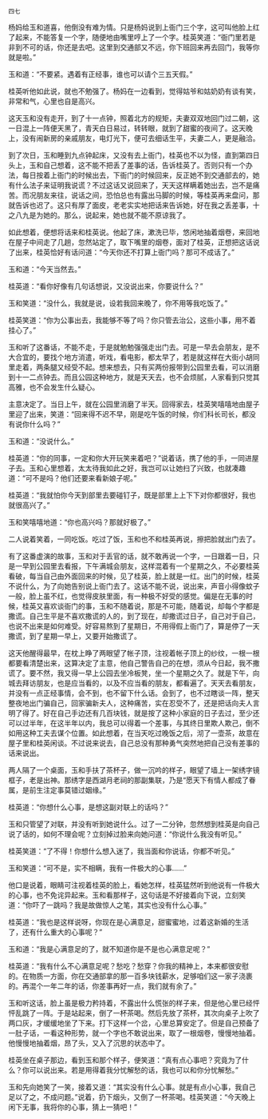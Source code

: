     四七 

   杨妈给玉和道喜，他倒没有难为情。只是杨妈说到上衙门三个字，这可叫他脸上红了起来，不能答复一个字，随便地由嘴里哼上了一个字。桂英笑道：“衙门里若是非到不可的话，你还是去吧。这里到交通部又不远，你下班回来再去回门，我等你就是啦。”

   玉和道：“不要紧。遇着有正经事，谁也可以请个三五天假。”

   桂英听他如此说，就也不勉强了。杨妈在一边看到，觉得姑爷和姑奶奶有谈有笑，非常和气，心里也自是高兴。

   这天玉和没有走开，到了十一点钟，照着北方的规矩，夫妻双双地回门过二朝，这一日混上一阵便天黑了，青天白日易过，转转眼，就到了甜蜜的夜间了。这天晚上，没有闹新房的亲戚朋友，电灯光下，便可去细话生平，夫妻二人，更是融洽。

   到了次日，玉和睡到九点钟起床，又没有去上衙门，桂英也不以为怪，直到第四日头上，玉和自己想着，这不能不把丢了差事的话，告诉桂英了。否则只有一个办法，每日按着上衙门的时候出去，下衙门的时候回来，反正她不到交通部去的，她有什么法子来证明我说谎？不过这话又说回来了，天天这样瞒着她出去，岂不是痛苦。而况朋友来往，说话之间，恐怕总也有露出马脚的时候，等桂英再来盘问，那就告诉也迟了。这只有厚了面皮，老老实实地把话来告诉她，好在我之丢差事，十之八九是为她的。那么，说起来，她也就不能不原谅我了。

   如此想着，便想将话来和桂英说。他起了床，漱洗已毕，悠闲地抽着烟卷，来回地在屋子中间走了几趟，忽然站定了，取下嘴里的烟卷，面对了桂英，正想把这话说了出来，桂英恰好有话问道：“今天你还不打算上衙门吗？那可不成话了。”

   玉和道：“今天当然去。”

   桂英道：“看你好像有几句话想说，又没说出来，你要说什么？”

   玉和笑道：“没什么，我就是说，设若我回来晚了，你不用等我吃饭了。”

   桂英笑道：“你为公事出去，我能够不等了吗？你只管去治公，这些小事，用不着挂心了。”

   玉和听了这番话，不能不走，于是就勉勉强强走出门去。可是一早去会朋友，是不大合宜的，要找个地方消遣，听戏，看电影，都太早了，若是就这样在大街小胡同里走着，两条腿又经受不起。想来想去，只有买两份报带到公园里去看，可以消磨到十一二点钟去。而且公园这种地方，就是天天去，也不会烦腻，人家看到只觉其高雅，也不会发生什么疑心。

   主意决定了。当日上午，就在公园里消磨了半天。回得家去，桂英笑嘻嘻地由屋子里迎了出来，笑道：“回来得不迟不早，刚是吃午饭的时候，你们科长司长，都没有说你什么吗？”

   玉和道：“没说什么。”

   桂英道：“你的同事，一定和你大开玩笑来着吧？”说着话，携了他的手，一同进屋子去。玉和心里想着，太太待我如此之好，我岂可以让她扫了兴致，也就凑趣道：“可不是吗？他们还要来看新娘子呢。”

   桂英道：“我就怕你今天到部里去要碰钉子，既是部里上上下下对你都很好，我也就很高兴了。”

   玉和笑嘻嘻地道：“你也高兴吗？那就好极了。”

   二人说着笑着，一同吃饭。吃过了饭，玉和也不和桂英再说，擦把脸就出门去了。

   有了这番虚演的故事，玉和对于丢官的话，就不敢再说一个字，一日跟着一日，只是一早到公园里去看报，下午满城会朋友，这样混着有一个星期之久，不必要桂英看破，每当自己由外面回来的时候，见了桂英，脸上就是一红。出门的时候，桂英不说什么，为了向她告别说上衙门去了。这话不能不说，说出来，声音小得像蚊子一般，脸上虽不红，也觉得皮肤里面，有一种极不好受的感觉。偏是在无事的时候，桂英又喜欢谈衙门的事，玉和不随着说，那是不可能，随着说，却每个字都是撒谎。自己生平是不喜欢撒谎的人的，到了现在，却撒谎过日子，自己对于自己，也说不出来是如何难受。好容易熬到了星期日，不用得假上衙门了，算是停了一天撒谎，到了星期一早上，又要开始撒谎了。

   这天他醒得最早，在枕上睁了两眼望了帐子顶，注视着帐子顶上的纱纹，一根一根都要看清楚出来，这算决定了主意，他自己警告自己的在想，须从今日起，我不撒谎了。要不然，我又得一早上公园去坐冷板凳，坐一个星期之久了。就是下午，向城去拜访朋友，也是应当看的，以及不应当看的朋友，都看遍了。天天去看朋友，并没有一点正经事情，会不到，也不留下什么话。会到了，也不过瞎谈一阵，整天整夜地出门骗自己，回家骗新夫人，这种痛苦，实在忍受不了，还是把话向夫人言明了得了。好在自己手边还有几百块钱，就是按了这种小家庭的日子去过，至少还可以过半年，在这半年以内，我总可以得着一个差事，与其终日里欺人欺己，倒不如用这种工夫去谋个位置。如此想着，在当天吃过晚饭之后，沏了一壶茶，故意在屋子里和桂英闲谈。不过说来说去，自己总没有那种勇气突然地把自己没有差事的话来说出。

   两人隔了一个桌面，玉和手扶了茶杯子，做一沉吟的样子，眼望了墙上一架绣字镜框子，老是出神。那绣字是西湖月老祠的那副集联，乃是“愿天下有情人都成了眷属，是前生注定事莫错过姻缘。”

   桂英道：“你想什么心事，是想这副对联上的话吗？”

   玉和只管望了对联，并没有听到她说什么。过了一二分钟，忽然想到桂英是向自己说了话的，如何不理会呢？立刻掉过脸来向她问道：“你说什么我没有听见。”

   桂英笑道：“了不得！你想什么想入迷了，我当面和你说话，你都不听见。”

   玉和笑道：“可不是，实不相瞒，我有一件极大的心事……”

   他口是说着，眼睛可注视着桂英的脸上，看她怎样，桂英猛然听到他说有一件极大的心事，也不免诧异起来。玉和看那样子，这句话是不好接着向下说，立刻笑道：“你吓了一跳吗？我是故做惊人之笔，其实也没有什么心事。”

   桂英道：“我也是这样说呀，你现在是心满意足，甜蜜蜜地，过着这新婚的生活了，还有什么重大的心事呢？”

   玉和道：“我是心满意足的了，就不知道你是不是也心满意足呢？”

   桂英道：“我有什么不心满意足呢？愁吃？愁穿？你我的精神上，本来都很安慰的。在物质一方面，你在交通部拿的那一百多块钱薪水，足够咱们这一家子浇裹的。再混个一年二年的话，你差事再好一点，我们就有余了。”

   玉和听这话，脸上虽是极力矜持着，不露出什么慌张的样子来，但是他心里已经怦怦乱跳了一阵。于是站起来，倒了一杯茶喝。然后先放了茶杯，其次向桌子上吹了两口灰，才缓缓地坐了下来。打下这样一个岔，心里总算安定了。但是自己预备了一肚子话，一看这种形势，就一个字也不敢说出来，取了一根烟卷，慢慢地抽着。他慢慢地抽着烟，昂了头，又入了沉思的状态中了。

   桂英坐在桌子那边，看到玉和那个样子，便笑道：“真有点心事吧？究竟为了什么？你可以说出来。若是用得着我分忧解愁的话，我也可以和你分忧解愁。”

   玉和先向她笑了一笑，接着又道：“其实没有什么心事。就是有点小心事，我自己足以了之，不成问题。”说着，扔下烟头，又倒了一杯茶喝。桂英笑道：“今天晚上闲下无事，我将你的心事，猜上一猜吧！”

